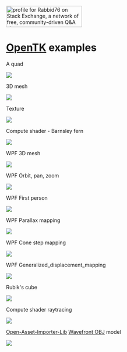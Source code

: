 <a href="https://stackexchange.com/users/7322082/rabbid76"><img src="https://stackexchange.com/users/flair/7322082.png" width="208" height="58" alt="profile for Rabbid76 on Stack Exchange, a network of free, community-driven Q&amp;A sites" title="profile for Rabbid76 on Stack Exchange, a network of free, community-driven Q&amp;A sites" /></a>

# [OpenTK](https://opentk.net/) examples

A quad

![](doc/image/OpenTK_example_1.png)

3D mesh

![](doc/image/OpenTK_example_2.png)

Texture

![](doc/image/OpenTK_example_3.png)

Compute shader - Barnsley fern

![](doc/image/OpenTK_example_4.png)

WPF 3D mesh

![](doc/image/OpenTK_WPF_example_1.png)

WPF Orbit, pan, zoom

![](doc/image/OpenTK_controls_orbit.png)

WPF First person

![](doc/image/OpenTK_controls_firstperson.png)

WPF Parallax mapping

![](doc/image/OpenTK_parallax_mapping.png)

WPF Cone step mapping

![](doc/image/OpenTK_cone_step_mapping.png)

WPF Generalized_displacement_mapping

![](doc/image/OpenTK_generalized_displacement_mapping.png)

Rubik's cube

![](doc/image/OpenTK_rubiks.png)

Compute shader raytracing

![](doc/image/OpenTK_compute_raytracing.png)

[Open-Asset-Importer-Lib](http://www.assimp.org/) [Wavefront OBJ](https://de.wikipedia.org/wiki/Wavefront_OBJ) model

![](doc/image/OpenTK_assimp_example_1.png)